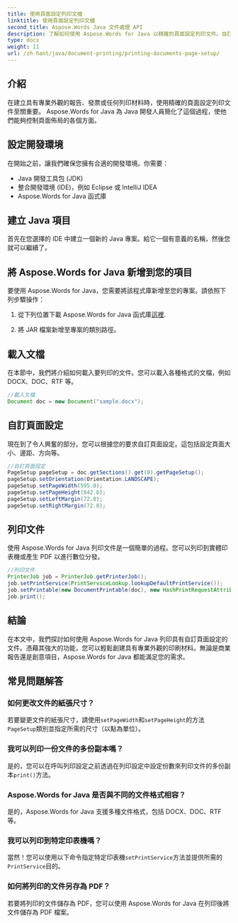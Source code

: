 ```yaml
---
title: 使用頁面設定列印文檔
linktitle: 使用頁面設定列印文檔
second_title: Aspose.Words Java 文件處理 API
description: 了解如何使用 Aspose.Words for Java 以精確的頁面設定列印文件。自訂版面、紙張尺寸等。
type: docs
weight: 11
url: /zh-hant/java/document-printing/printing-documents-page-setup/
---
```


## 介紹

在建立具有專業外觀的報告、發票或任何列印材料時，使用精確的頁面設定列印文件至關重要。 Aspose.Words for Java 為 Java 開發人員簡化了這個過程，使他們能夠控制頁面佈局的各個方面。

## 設定開發環境

在開始之前，讓我們確保您擁有合適的開發環境。你需要：

- Java 開發工具包 (JDK)
- 整合開發環境 (IDE)，例如 Eclipse 或 IntelliJ IDEA
- Aspose.Words for Java 函式庫

## 建立 Java 項目

首先在您選擇的 IDE 中建立一個新的 Java 專案。給它一個有意義的名稱，然後您就可以繼續了。

## 將 Aspose.Words for Java 新增到您的項目

要使用 Aspose.Words for Java，您需要將該程式庫新增至您的專案。請依照下列步驟操作：

1. 從下列位置下載 Aspose.Words for Java 函式庫[這裡](https://releases.aspose.com/words/java/).

2. 將 JAR 檔案新增至專案的類別路徑。

## 載入文檔

在本節中，我們將介紹如何載入要列印的文件。您可以載入各種格式的文檔，例如 DOCX、DOC、RTF 等。

```java
//載入文檔
Document doc = new Document("sample.docx");
```

## 自訂頁面設定

現在到了令人興奮的部分。您可以根據您的要求自訂頁面設定。這包括設定頁面大小、邊距、方向等。

```java
//自訂頁面設定
PageSetup pageSetup = doc.getSections().get(0).getPageSetup();
pageSetup.setOrientation(Orientation.LANDSCAPE);
pageSetup.setPageWidth(595.0);
pageSetup.setPageHeight(842.0);
pageSetup.setLeftMargin(72.0);
pageSetup.setRightMargin(72.0);
```

## 列印文件

使用 Aspose.Words for Java 列印文件是一個簡單的過程。您可以列印到實體印表機或產生 PDF 以進行數位分發。

```java
//列印文件
PrinterJob job = PrinterJob.getPrinterJob();
job.setPrintService(PrintServiceLookup.lookupDefaultPrintService());
job.setPrintable(new DocumentPrintable(doc), new HashPrintRequestAttributeSet());
job.print();
```

## 結論

在本文中，我們探討如何使用 Aspose.Words for Java 列印具有自訂頁面設定的文件。憑藉其強大的功能，您可以輕鬆創建具有專業外觀的印刷材料。無論是商業報告還是創意項目，Aspose.Words for Java 都能滿足您的需求。

## 常見問題解答

### 如何更改文件的紙張尺寸？

若要變更文件的紙張尺寸，請使用`setPageWidth`和`setPageHeight`的方法`PageSetup`類別並指定所需的尺寸（以點為單位）。

### 我可以列印一份文件的多份副本嗎？

是的，您可以在呼叫列印設定之前透過在列印設定中設定份數來列印文件的多份副本`print()`方法。

### Aspose.Words for Java 是否與不同的文件格式相容？

是的，Aspose.Words for Java 支援多種文件格式，包括 DOCX、DOC、RTF 等。

### 我可以列印到特定印表機嗎？

當然！您可以使用以下命令指定特定印表機`setPrintService`方法並提供所需的`PrintService`目的。

### 如何將列印的文件另存為 PDF？

若要將列印的文件儲存為 PDF，您可以使用 Aspose.Words for Java 在列印後將文件儲存為 PDF 檔案。